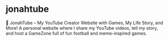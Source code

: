 # jonahtube
🧠 JonahTube – My YouTube Creator Website with Games, My Life Story, and More! A personal website where I share my YouTube videos, tell my story, and host a GameZone full of fun football and meme-inspired games.
